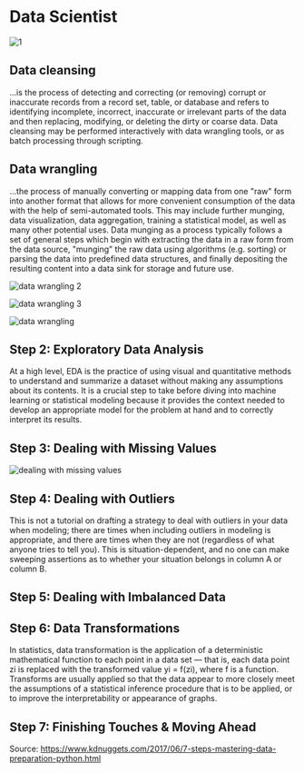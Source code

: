 # Data Scientist
![1](https://user-images.githubusercontent.com/17385297/50380218-267ddd80-063f-11e9-931b-53066b31db85.PNG)


## Data cleansing
...is the process of detecting and correcting (or removing) corrupt or inaccurate records from a record set, table, or database and refers to identifying incomplete, incorrect, inaccurate or irrelevant parts of the data and then replacing, modifying, or deleting the dirty or coarse data. Data cleansing may be performed interactively with data wrangling tools, or as batch processing through scripting.

## Data wrangling
...the process of manually converting or mapping data from one "raw" form into another format that allows for more convenient consumption of the data with the help of semi-automated tools. This may include further munging, data visualization, data aggregation, training a statistical model, as well as many other potential uses. Data munging as a process typically follows a set of general steps which begin with extracting the data in a raw form from the data source, "munging" the raw data using algorithms (e.g. sorting) or parsing the data into predefined data structures, and finally depositing the resulting content into a data sink for storage and future use. 

![data wrangling 2](https://user-images.githubusercontent.com/17385297/50380033-2af3c780-063a-11e9-81ce-13c3888c313d.PNG)

![data wrangling 3](https://user-images.githubusercontent.com/17385297/50380034-2e874e80-063a-11e9-9cfb-8fd6961472c2.PNG)

![data wrangling](https://user-images.githubusercontent.com/17385297/50380035-33e49900-063a-11e9-9289-9f2de4e7ee9d.PNG)


## Step 2: Exploratory Data Analysis
At a high level, EDA is the practice of using visual and quantitative methods to understand and summarize a dataset without making any assumptions about its contents. It is a crucial step to take before diving into machine learning or statistical modeling because it provides the context needed to develop an appropriate model for the problem at hand and to correctly interpret its results.

## Step 3: Dealing with Missing Values

![dealing with missing values](https://user-images.githubusercontent.com/17385297/50379995-47433480-0639-11e9-82ca-2d10cb5de534.PNG)

## Step 4: Dealing with Outliers
This is not a tutorial on drafting a strategy to deal with outliers in your data when modeling; there are times when including outliers in modeling is appropriate, and there are times when they are not (regardless of what anyone tries to tell you). This is situation-dependent, and no one can make sweeping assertions as to whether your situation belongs in column A or column B. 

## Step 5: Dealing with Imbalanced Data


## Step 6: Data Transformations
In statistics, data transformation is the application of a deterministic mathematical function to each point in a data set — that is, each data point zi is replaced with the transformed value yi = f(zi), where f is a function. Transforms are usually applied so that the data appear to more closely meet the assumptions of a statistical inference procedure that is to be applied, or to improve the interpretability or appearance of graphs. 


## Step 7: Finishing Touches & Moving Ahead

Source: https://www.kdnuggets.com/2017/06/7-steps-mastering-data-preparation-python.html




